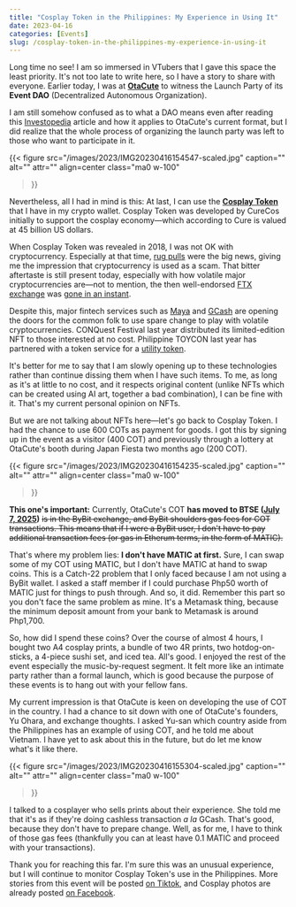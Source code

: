```yaml
---
title: "Cosplay Token in the Philippines: My Experience in Using It"
date: 2023-04-16
categories: [Events]
slug: /cosplay-token-in-the-philippines-my-experience-in-using-it
---
```


Long time no see! I am so immersed in VTubers that I gave this space the least priority. It's not too late to write here, so I have a story to share with everyone. Earlier today, I was at **[OtaCute](https://www.facebook.com/otacutedao/)** to witness the Launch Party of its **Event DAO** (Decentralized Autonomous Organization).

I am still somehow confused as to what a DAO means even after reading this [Investopedia](https://www.investopedia.com/tech/what-dao/) article and how it applies to OtaCute's current format, but I did realize that the whole process of organizing the launch party was left to those who want to participate in it.

{{< figure
  src="/images/2023/IMG20230416154547-scaled.jpg"
  caption=""
  alt="" attr="" 
  align=center class="ma0 w-100"
>}}

Nevertheless, all I had in mind is this: At last, I can use the [**Cosplay Token**](https://cot.curecos.com/) that I have in my crypto wallet. Cosplay Token was developed by CureCos initially to support the cosplay economy—which according to Cure is valued at 45 billion US dollars.

When Cosplay Token was revealed in 2018, I was not OK with cryptocurrency. Especially at that time, [rug pulls](https://cointelegraph.com/explained/crypto-rug-pulls-what-is-a-rug-pull-in-crypto-and-6-ways-to-spot-it) were the big news, giving me the impression that cryptocurrency is used as a scam. That bitter aftertaste is still present today, especially with how volatile major cryptocurrencies are—not to mention, the then well-endorsed [FTX exchange](https://restructuring.ra.kroll.com/FTX/) was [gone in an instant](https://www.investopedia.com/what-went-wrong-with-ftx-6828447#:~:text=By%20Nov.,United%20States%20in%20late%20December.).

Despite this, major fintech services such as [Maya](https://www.maya.ph/crypto) and [GCash](https://www.gcash.com/services/gcrypto) are opening the doors for the common folk to use spare change to play with volatile cryptocurrencies. CONQuest Festival last year distributed its limited-edition NFT to those interested at no cost. Philippine TOYCON last year has partnered with a token service for a [utility token](https://www.facebook.com/watch/?v=539809928114582).

It's better for me to say that I am slowly opening up to these technologies rather than continue dissing them when I have such items. To me, as long as it's at little to no cost, and it respects original content (unlike NFTs which can be created using AI art, together a bad combination), I can be fine with it. That's my current personal opinion on NFTs.

But we are not talking about NFTs here—let's go back to Cosplay Token. I had the chance to use 600 COTs as payment for goods. I got this by signing up in the event as a visitor (400 COT) and previously through a lottery at OtaCute's booth during Japan Fiesta two months ago (200 COT).

{{< figure
  src="/images/2023/IMG20230416154235-scaled.jpg"
  caption=""
  alt="" attr="" 
  align=center class="ma0 w-100"
>}}

**This one's important:** Currently, OtaCute's COT **has moved to BTSE ([July 7, 2025](https://cot.curecos.com/news/1/))** ~~is in the ByBit exchange, and ByBit shoulders gas fees for COT transactions. This means that if I were a ByBit user, I don't have to pay additional transaction fees (or gas in Etherum terms, in the form of MATIC).~~

That's where my problem lies: **I don't have MATIC at first.** Sure, I can swap some of my COT using MATIC, but I don't have MATIC at hand to swap coins. This is a Catch-22 problem that I only faced because I am not using a ByBit wallet. I asked a staff member if I could purchase Php50 worth of MATIC just for things to push through. And so, it did. Remember this part so you don't face the same problem as mine. It's a Metamask thing, because the minimum deposit amount from your bank to Metamask is around Php1,700.

So, how did I spend these coins? Over the course of almost 4 hours, I bought two A4 cosplay prints, a bundle of two 4R prints, two hotdog-on-sticks, a 4-piece sushi set, and iced tea. All's good. I enjoyed the rest of the event especially the music-by-request segment. It felt more like an intimate party rather than a formal launch, which is good because the purpose of these events is to hang out with your fellow fans.

My current impression is that OtaCute is keen on developing the use of COT in the country. I had a chance to sit down with one of OtaCute's founders, Yu Ohara, and exchange thoughts. I asked Yu-san which country aside from the Philippines has an example of using COT, and he told me about Vietnam. I have yet to ask about this in the future, but do let me know what's it like there.

{{< figure
  src="/images/2023/IMG20230416155304-scaled.jpg"
  caption=""
  alt="" attr="" 
  align=center class="ma0 w-100"
>}}

I talked to a cosplayer who sells prints about their experience. She told me that it's as if they're doing cashless transaction _a la_ GCash. That's good, because they don't have to prepare change. Well, as for me, I have to think of those gas fees (thankfully you can at least have 0.1 MATIC and proceed with your transactions).

Thank you for reaching this far. I'm sure this was an unusual experience, but I will continue to monitor Cosplay Token's use in the Philippines. More stories from this event will be posted [on Tiktok](https://www.tiktok.com/@jayagonoy), and Cosplay photos are already posted [on Facebook](https://www.facebook.com/media/set/?set=a.674591204676196&type=3).
